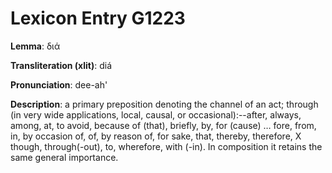 # Lexicon Entry G1223

**Lemma**: διά

**Transliteration (xlit)**: diá

**Pronunciation**: dee-ah'

**Description**:
a primary preposition denoting the channel of an act; through (in very wide applications, local, causal, or occasional):--after, always, among, at, to avoid, because of (that), briefly, by, for (cause) … fore, from, in, by occasion of, of, by reason of, for sake, that, thereby, therefore, X though, through(-out), to, wherefore, with (-in). In composition it retains the same general importance.
